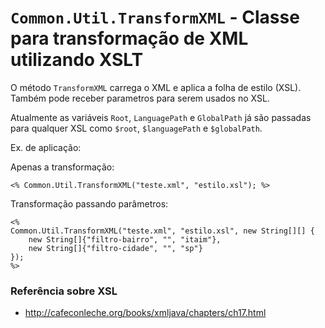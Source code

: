 # `Common.Util.TransformXML` - Classe para transformação de XML utilizando XSLT #

O método `TransformXML` carrega o XML e aplica a folha de estilo (XSL). Também pode receber parametros para serem usados no XSL.

Atualmente as variáveis `Root`, `LanguagePath` e `GlobalPath` já são passadas para qualquer XSL como `$root`, `$languagePath` e `$globalPath`.

Ex. de aplicação:

Apenas a transformação:
```
<% Common.Util.TransformXML("teste.xml", "estilo.xsl"); %>
```

Transformação passando parâmetros:
```
<%
Common.Util.TransformXML("teste.xml", "estilo.xsl", new String[][] {
	new String[]{"filtro-bairro", "", "itaim"},
	new String[]{"filtro-cidade", "", "sp"}
});
%>
```

### Referência sobre XSL ###

  * http://cafeconleche.org/books/xmljava/chapters/ch17.html